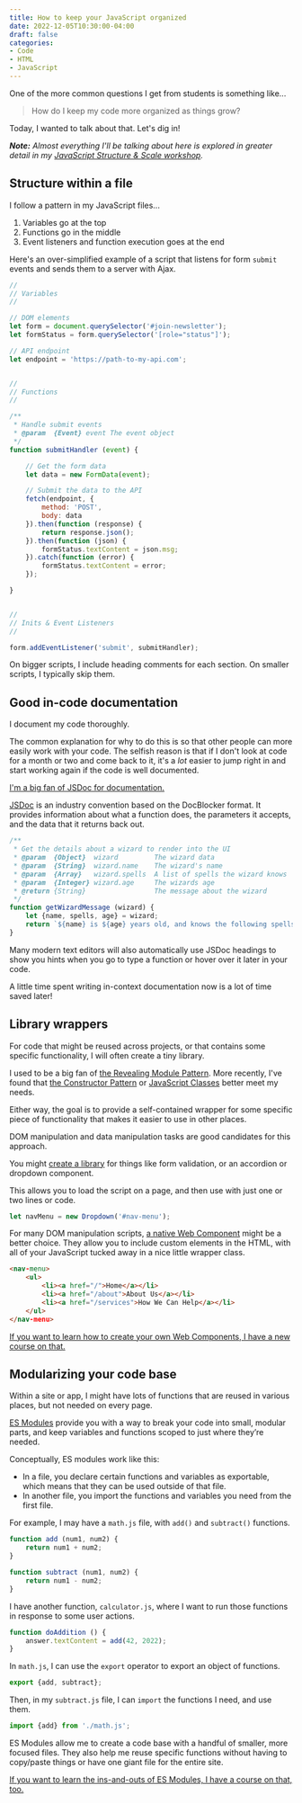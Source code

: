 ```yaml
---
title: How to keep your JavaScript organized
date: 2022-12-05T10:30:00-04:00
draft: false
categories:
- Code
- HTML
- JavaScript
---
```


One of the more common questions I get from students is something like...

> How do I keep my code more organized as things grow?

Today, I wanted to talk about that. Let's dig in!

_**Note:** Almost everything I'll be talking about here is explored in greater detail in my [JavaScript Structure & Scale workshop](https://vanillajsacademy.com/advanced)._

## Structure within a file

I follow a pattern in my JavaScript files...

1. Variables go at the top
2. Functions go in the middle
3. Event listeners and function execution goes at the end

Here's an over-simplified example of a script that listens for form `submit` events and sends them to a server with Ajax.

```js
// 
// Variables
// 

// DOM elements
let form = document.querySelector('#join-newsletter');
let formStatus = form.querySelector('[role="status"]');

// API endpoint
let endpoint = 'https://path-to-my-api.com';


// 
// Functions
// 

/**
 * Handle submit events
 * @param  {Event} event The event object
 */
function submitHandler (event) {

	// Get the form data
	let data = new FormData(event);

	// Submit the data to the API
	fetch(endpoint, {
		method: 'POST',
		body: data
	}).then(function (response) {
		return response.json();
	}).then(function (json) {
		formStatus.textContent = json.msg;
	}).catch(function (error) {
		formStatus.textContent = error;
	});

}


// 
// Inits & Event Listeners
// 

form.addEventListener('submit', submitHandler);
```

On bigger scripts, I include heading comments for each section. On smaller scripts, I typically skip them.

## Good in-code documentation

I document my code thoroughly.

The common explanation for why to do this is so that other people can more easily work with your code. The selfish reason is that if I don't look at code for a month or two and come back to it, it's a _lot_ easier to jump right in and start working again if the code is well documented.

[I'm a big fan of JSDoc for documentation.](/how-to-document-object-properties-with-jsdoc/)

[JSDoc](https://jsdoc.app/) is an industry convention based on the DocBlocker format. It provides information about what a function does, the parameters it accepts, and the data that it returns back out.

```js
/**
 * Get the details about a wizard to render into the UI
 * @param  {Object}  wizard         The wizard data
 * @param  {String}  wizard.name    The wizard's name
 * @param  {Array}   wizard.spells  A list of spells the wizard knows
 * @param  {Integer} wizard.age     The wizards age
 * @return {String}                 The message about the wizard
 */
function getWizardMessage (wizard) {
	let {name, spells, age} = wizard;
	return `${name} is ${age} years old, and knows the following spells: ${spells.join(', ')}`;
}
```

Many modern text editors will also automatically use JSDoc headings to show you hints when you go to type a function or hover over it later in your code.

A little time spent writing in-context documentation now is a lot of time saved later!

## Library wrappers

For code that might be reused across projects, or that contains some specific functionality, I will often create a tiny library.

I used to be a big fan of [the Revealing Module Pattern](/the-vanilla-js-revealing-module-pattern/). More recently, I've found that [the Constructor Pattern](/the-vanilla-js-constructor-pattern/) or [JavaScript Classes](/the-vanilla-js-class-pattern/) better meet my needs.

Either way, the goal is to provide a self-contained wrapper for some specific piece of functionality that makes it easier to use in other places.

DOM manipulation and data manipulation tasks are good candidates for this approach.

You might [create a library](https://vanillajsguides.com/writing-js-libraries/) for things like form validation, or an accordion or dropdown component.

This allows you to load the script on a page, and then use with just one or two lines or code.

```js
let navMenu = new Dropdown('#nav-menu');
```

For many DOM manipulation scripts, [a native Web Component](/what-are-browser-native-web-components/) might be a better choice. They allow you to include custom elements in the HTML, with all of your JavaScript tucked away in a nice little wrapper class.

```html
<nav-menu>
	<ul>
		<li><a href="/">Home</a></li>
		<li><a href="/about">About Us</a></li>
		<li><a href="/services">How We Can Help</a></li>
	</ul>
</nav-menu>
```

[If you want to learn how to create your own Web Components, I have a new course on that.](https://vanillajsguides.com/web-components/)

## Modularizing your code base

Within a site or app, I might have lots of functions that are reused in various places, but not needed on every page.

[ES Modules](/series/es-modules/) provide you with a way to break your code into small, modular parts, and keep variables and functions scoped to just where they’re needed.

Conceptually, ES modules work like this:

- In a file, you declare certain functions and variables as exportable, which means that they can be used outside of that file.
- In another file, you import the functions and variables you need from the first file.

For example, I may have a `math.js` file, with `add()` and `subtract()` functions.

```js
function add (num1, num2) {
	return num1 + num2;
}

function subtract (num1, num2) {
	return num1 - num2;
}
```

I have another function, `calculator.js`, where I want to run those functions in response to some user actions.

```js
function doAddition () {
	answer.textContent = add(42, 2022);
}
```

In `math.js`, I can use the `export` operator to export an object of functions.

```js
export {add, subtract};
```

Then, in my `subtract.js` file, I can `import` the functions I need, and use them.

```js
import {add} from './math.js';
```

ES Modules allow me to create a code base with a handful of smaller, more focused files. They also help me reuse specific functions without having to copy/paste things or have one giant file for the entire site.

[If you want to learn the ins-and-outs of ES Modules, I have a course on that, too.](https://vanillajsguides.com/es-modules/)